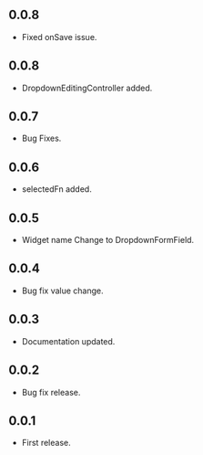 ## 0.0.8

* Fixed onSave issue.

## 0.0.8

* DropdownEditingController added.

## 0.0.7

* Bug Fixes.

## 0.0.6

* selectedFn added.

## 0.0.5

* Widget name Change to DropdownFormField.

## 0.0.4

* Bug fix value change.

## 0.0.3

* Documentation updated.

## 0.0.2

* Bug fix release.

## 0.0.1

* First release.
